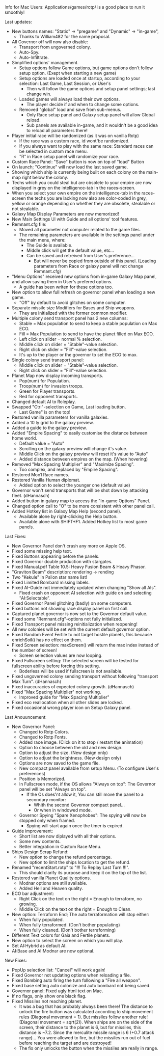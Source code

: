 Info for Mac Users: Applications/games/rotp/ is a good place to run it smoothly!

Last updates:
- New buttons names: "Static" -> "pregame" and "Dynamic" -> "in-game",
  - Thanks to William482 for the name proposal.
- All Governor off will now also disable: 
  - Transport from ungoverned colony.
  - Auto-Spy.
  - Auto-Infiltrate.
- Simplified options' management.
  - Setup options follow Game options, but game options don't follow setup option. (Exept when starting a new game)
  - Setup options are loaded once at startup, according to your selection: Last Game, Last Session, or User's
    - Then will follow the game options and setup panel settings; last change win.
  - Loaded games will always load their own options.
    - The player decide if and when to change some options.
  - Removed "global" load and save from sub-menus.
    - Only Race setup panel and Galaxy setup panel will allow Global reload.
    - Sub panels are available in-game, and it wouldn't be a good idea to reload all parameters there!
- Player initial race will be randomized (as it was on vanilla Rotp)
  - If the race was a custom race, id wont'be randomized.
  - If you always want to play with the same race: Standard races can be selected in custom race menu.
  - "R" in Race setup panel will randomize your race.
- Custom Race Panel: "Save" button is now on top of "load" Button
- On launch; "Continue" will now load the last saved game.
- Showing which ship is currently being built on each colony on the main-map right below the colony.
- Techs which you could steal but are obsolete to your empire are now displayed in grey on the intelligence-tab in the races-screen.
- When you select your own empire on the intelligence-tab in the races-screen the techs you are lacking now also are color-coded in grey, yellow or orange depending on whether they are obsolete, stealable or not stealable.
- Galaxy Map Display Parameters are now memorized!
- New Main Settings UI with Guide and all options' tool features.
- Remnant.cfg file:
  - Moved all parameter not computer related to the game files.
  - The remaining parameters are available in the settings panel under the main menu, where:
    - The Guide is available.
    - Middle click will get the default value, etc...
    - Can be saved and retreived from User's preference...
      - But will never be copied from outside of this panel. (Loading parameters from Race or galaxy panel will not change Remnant.cfg)
- "Menu Options" received new options from in-game Galaxy Map panel, and allow saving them in User's prefered options.
  - A guide has been writen for these options too.
- New option to allow full refresh on governor panel when loading a new game.
  - "Off" by default to avoid glitches on some computer.
- Separate missile size Modifiers for Bases and Ship weapons.
  - They are initialized with the former common modifier.
- Multiple colony send transport panel has 2 new columns:
  - Stable = Max population to send to keep a stable population on Max ECO.
  - Fill = Max Population to send to have the planet filled on Max ECO.
  - Left click on slider = normal % selection.
  - Middle click on slider = "Stable"-value selection.
  - Right click on slider = "Fill"-value selection.
  - It's up to the player or the governor to set the ECO to max.
- Single colony send transport panel:
  - Middle click on slider = "Stable"-value selection.
  - Right click on slider = "Fill"-value selection.
- Planet Map now display incoming transports.
  - Pop(num) for Population.
  - Troop(num) for invasion troops.
  - Green for Player transports.
  - Red for opponent transports.
- Changed default AI to Roleplay.
- Swapped "Ctrl"-selection on Game, Last loading button.
  - Last Game" is on the top!
- Restored vanilla parameters for vanilla galaxies.
- Added a 10 ly grid to the galaxy preview.
- Added a guide to the galaxy preview.
- Added "Empire Spacing" to easily customise the distance between home world.
  - Default value = "Auto"
  - Scrolling on the galaxy preview will change it's value.
  - Middle Click on the galaxy preview will reset it's value to "Auto"
  - Added distance between empires on the map. (When hovering)
- Removed "Max Spacing Multiplier" and "Maximize Spacing".
  - Too complex, and replaced by "Empire Spacing".
- Restored Moo1 Race names.
- Restored Vanilla Human diplomat.
  - Added option to select the younger one (default value)
- Governor won't send transports that will be shot down by attacking fleet. (dHannasch)
- Added button in galaxy map to access the "In-game Options" Panel.
- Changed option call to "O" to be more consistent with other panel call.
- Added Hotkey list in Galaxy Map Help (second panel).
  - Available alone by right-clicking the Help button. 
  - Available alone with SHIFT+F1.
Added Hotkey list to most game panels.


Last Fixes:
- New Governor Panel don't crash any more on Apple OS.
- Fixed some missing help text.
- Fixed Buttons appearing before the panels.
- Fixed Governor double production with stargates.
- Fixed Manual.pdf Table 10.5: Heavy Fusion Beam & Heavy Phasor.
- "Graviton Beam" description: rendering -> rending 
- Two "Kekule" in Psilon star name list!
- Fixed Limited Bombard missing labels.
- Fixed AI-Guide not immediately updated when changing "Show all AIs".
  - Fixed crash on opponent AI selection with guide on and selecting "AI:Selectable".
- Fixed Governor Panel glitching (badly) on some computers.
- Fixed buttons not showing race display panel on first call.
- Captured planet governor is now set to the Governor default value.
- Fixed some "Remnant.cfg"-options not fully initialized.
- Fixed Transport panel missing reinitialization when reopening!
- All new colonies will be set with the current default governor option.
- Fixed Random Event Fertile to not target hostile planets, this because enrichSoil() has no effect on them.
- Fixed Screen selection: maxScreen() will return the max index instead of the number of screen!
  - Screen selection values are now looping.
- Fixed Fullscreen setting: The selected screen will be tested for fullscreen ability before forcing this setting.
  - Boderless will be used if fullscreen is not available.
- Fixed ungoverned colony sending transport without following "transport Max Turn". (dHannasch)
- Fixed inaccuracies of expected colony growth. (dHannasch)
- Fixed  "Max Spacing Multiplier" not working.
  - Improved guide for "Max Spacing Multiplier"
- Fixed eco reallocation when all other slides are locked.
- Fixed occasional wrong player icon on Setup Galaxy panel.


Last Anouuncement:

- New Governor Panel:
  - Changed to Rotp Colors.
  - Changed to Rotp Fonts.
  - Added race image. (Click on it to stop / restart the animation)
  - Option to choose between the old and new design.
  - Option to adjust the size. (New design only)
  - Option to adjust the brightness. (New design only)
  - Options are now saved to the game file.
  - New compact panel available from setup Menu. (To configure User's preferences)
  - Position is Memorized.
  - In Fullscreen mode, if the OS allows "Always on top": The Governor panel will be set "Always on top".
    - If the Os does'nt allow it, You can still move the panel to a secondary monitor:
      - Whith the second Governor compact panel...
      - Or when in windowed mode.
  - Governor Spying "Spare Xenophobes": The spying will now be stopped only when framed.
    - Spying will start again once the timer is expired.
- Guide improvement: 
  - Short list are now diplayed with all their options.
  - Some new contents.
  - Better integration in Custom Race Menu.
- Ships Design Scrap Refund:
  - New option to change the refund percentage.
  - New option to limit the ships location to get the refund.
- Renamed "recentStart.rotp" to "!!! To Replay Last Turn !!!".
  - This should clarify its purpose and keep it on the top of the list.
- Restored vanilla Planet Quality options.
  - Modnar options are still available.
  - Added Hell and Heaven quality.
- ECO bar adjustment:
  - Right Click on the text on the right = Enough to terraform, no growing.
  - Middle Click on the text on the right = Enough to Clean.
- New option: Terraform End; The auto terraformation will stop either:
  - When fully populated.
  - When fully terraformed. (Don't bother populating)
  - When fully cleaned. (Don't bother terraforming)
- Different Text colors for Gaia and Fertile planets.
- New option to select the screen on which you will play.
- Set AI:Hybrid as default AI.
- AI:Base and AI:Modnar are now optional.


New Fixes:
- PopUp selection list: "Cancel" will work again!
- Fixed Governor not updating options when reloading a file.
- Fixed Bombing auto firing the turn following a "Fire all weapon".
- Fixed base setting auto colonize and auto bombard not being saved.
- Governor panel: Fixed ugly html text on Mac.
- If no flags, only show one black flag.
- Fixed Missiles not reaching planet.
  - It was a bug that has probably always been there! The distance to unlock the fire button was calculated according to ship movement rules (Diagonal movement = 1). But missiles follow another rule! (Diagonal movement = sqrt(2)). When ships are on the side of the screen, their distance to the planet is 6, but for missiles, this distance is ~7.2. Since the merculite missile range is 6 (+0.7 attack range)... You were allowed to fire, but the missiles run out of fuel before reaching the target and are destroyed!
  - The fix only unlocks the button when the missiles are really in range.


